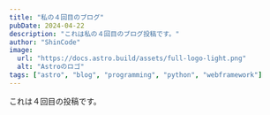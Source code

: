 ```yaml
---
title: "私の４回目のブログ"
pubDate: 2024-04-22
description: "これは私の４回目のブログ投稿です。"
author: "ShinCode"
image:
  url: "https://docs.astro.build/assets/full-logo-light.png"
  alt: "Astroのロゴ"
tags: ["astro", "blog", "programming", "python", "webframework"]
---
```


これは４回目の投稿です。